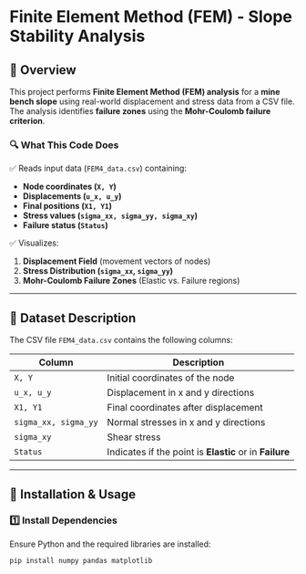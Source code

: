 # Finite Element Method (FEM) - Slope Stability Analysis

## 📖 Overview
This project performs **Finite Element Method (FEM) analysis** for a **mine bench slope** using real-world displacement and stress data from a CSV file. The analysis identifies **failure zones** using the **Mohr-Coulomb failure criterion**.

### 🔍 **What This Code Does**
✅ Reads input data (`FEM4_data.csv`) containing:
   - **Node coordinates (`X, Y`)**  
   - **Displacements (`u_x, u_y`)**  
   - **Final positions (`X1, Y1`)**  
   - **Stress values (`sigma_xx, sigma_yy, sigma_xy`)**  
   - **Failure status (`Status`)**  

✅ Visualizes:
1. **Displacement Field** (movement vectors of nodes)
2. **Stress Distribution (`sigma_xx`, `sigma_yy`)**
3. **Mohr-Coulomb Failure Zones** (Elastic vs. Failure regions)

---

## 📂 **Dataset Description**
The CSV file `FEM4_data.csv` contains the following columns:

| Column | Description |
|--------|------------|
| `X, Y` | Initial coordinates of the node |
| `u_x, u_y` | Displacement in x and y directions |
| `X1, Y1` | Final coordinates after displacement |
| `sigma_xx, sigma_yy` | Normal stresses in x and y directions |
| `sigma_xy` | Shear stress |
| `Status` | Indicates if the point is **Elastic** or in **Failure** |

---

## 🚀 **Installation & Usage**
### **1️⃣ Install Dependencies**
Ensure Python and the required libraries are installed:
```sh
pip install numpy pandas matplotlib

